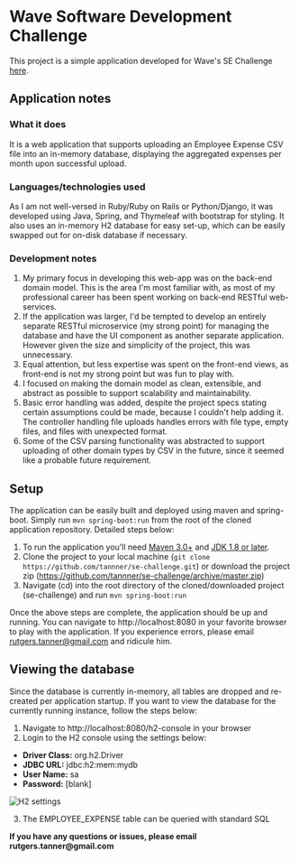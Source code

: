 # Wave Software Development Challenge

This project is a simple application developed for Wave's SE Challenge [here](https://github.com/wvchallenges/se-challenge).

## Application notes
### What it does
It is a web application that supports uploading an Employee Expense CSV file into an in-memory database, displaying the aggregated expenses per month upon successful upload. 

### Languages/technologies used
As I am not well-versed in Ruby/Ruby on Rails or Python/Django, it was developed using Java, Spring, and Thymeleaf with bootstrap for styling. It also uses an in-memory H2 database for easy set-up, which can be easily swapped out for on-disk database if necessary.

### Development notes
1. My primary focus in developing this web-app was on the back-end domain model. This is the area I'm most familiar with, as most of my professional career has been spent working on back-end RESTful web-services.
2. If the application was larger, I'd be tempted to develop an entirely separate RESTful microservice (my strong point) for managing the database and have the UI component as another separate application. However given the size and simplicity of the project, this was unnecessary.
2. Equal attention, but less expertise was spent on the front-end views, as front-end is not my strong point but was fun to play with.
3. I focused on making the domain model as clean, extensible, and abstract as possible to support scalability and maintainability.
4. Basic error handling was added, despite the project specs stating certain assumptions could be made, because I couldn't help adding it. The controller handling file uploads handles errors with file type, empty files, and files with unexpected format.
5. Some of the CSV parsing functionality was abstracted to support uploading of other domain types by CSV in the future, since it seemed like a probable future requirement.

## Setup

The application can be easily built and deployed using maven and spring-boot. Simply run `mvn spring-boot:run` from the root of the cloned application repository. Detailed steps below:

1. To run the application you'll need [Maven 3.0+](http://maven.apache.org/download.cgi) and [JDK 1.8 or later](http://www.oracle.com/technetwork/java/javase/downloads/index.html).
2. Clone the project to your local machine (`git clone https://github.com/tannner/se-challenge.git`) or download the project zip (https://github.com/tannner/se-challenge/archive/master.zip)
3. Navigate (cd) into the root directory of the cloned/downloaded project (se-challenge) and run `mvn spring-boot:run`

Once the above steps are complete, the application should be up and running. You can navigate to http://localhost:8080 in your favorite browser to play with the application. If you experience errors, please email rutgers.tanner@gmail.com and ridicule him.

## Viewing the database

Since the database is currently in-memory, all tables are dropped and re-created per application startup. If you want to view the database for the currently running instance, follow the steps below:

1. Navigate to http://localhost:8080/h2-console in your browser
2. Login to the H2 console using the settings below:
  * __Driver Class:__ org.h2.Driver
  * __JDBC URL:__ jdbc:h2:mem:mydb
  * __User Name:__ sa
  * __Password:__ [blank]
  
  ![H2 settings](http://i.imgur.com/smT0nEa.png?1)

3. The EMPLOYEE_EXPENSE table can be queried with standard SQL



__If you have any questions or issues, please email rutgers.tanner@gmail.com__
